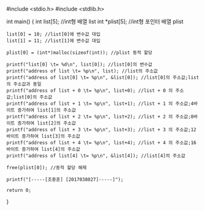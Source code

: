 #include <stdio.h>
#include <stdlib.h>

int main()
{
    int list[5]; //int형 배열 list
    int *plist[5]; //int형 포인터 배열 plist

    list[0] = 10; //list[0]에 변수값 대입
    list[1] = 11; //list[1]에 변수값 대입

    plist[0] = (int*)malloc(sizeof(int)); //plist 동적 할당

    printf("list[0] \t= %d\n", list[0]); //list[0]의 변수값
    printf("address of list \t= %p\n", list); //list의 주소값
    printf("address of list[0] \t= %p\n", &list[0]); //list[0]의 주소값;list의 주소값과 동일
    printf("address of list + 0 \t= %p\n", list+0); //list + 0 의 주소값;list[0]의 주소값
    printf("address of list + 1 \t= %p\n", list+1); //list + 1 의 주소값;4바이트 증가하여 list[1]의 주소값
    printf("address of list + 2 \t= %p\n", list+2); //list + 2 의 주소값;8바이트 증가하여 list[2]의 주소값
    printf("address of list + 3 \t= %p\n", list+3); //list + 3 의 주소값;12바이트 증가하여 list[3]의 주소값
    printf("address of list + 4 \t= %p\n", list+4); //list + 4 의 주소값;16바이트 증가하여 list[4]의 주소값
    printf("address of list[4] \t= %p\n", &list[4]); //list[4]의 주소값

    free(plist[0]); //동적 할당 해제

    printf("[-----[조중훈] [2017038027]-----]");

    return 0;
}

